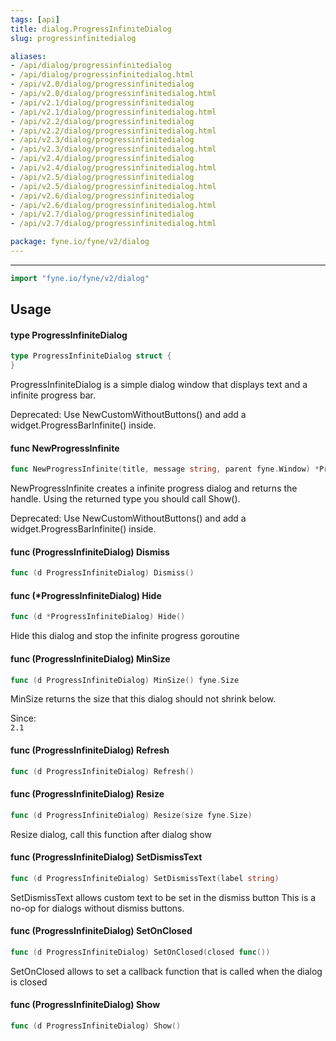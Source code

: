 ```yaml
---
tags: [api]
title: dialog.ProgressInfiniteDialog
slug: progressinfinitedialog

aliases:
- /api/dialog/progressinfinitedialog
- /api/dialog/progressinfinitedialog.html
- /api/v2.0/dialog/progressinfinitedialog
- /api/v2.0/dialog/progressinfinitedialog.html
- /api/v2.1/dialog/progressinfinitedialog
- /api/v2.1/dialog/progressinfinitedialog.html
- /api/v2.2/dialog/progressinfinitedialog
- /api/v2.2/dialog/progressinfinitedialog.html
- /api/v2.3/dialog/progressinfinitedialog
- /api/v2.3/dialog/progressinfinitedialog.html
- /api/v2.4/dialog/progressinfinitedialog
- /api/v2.4/dialog/progressinfinitedialog.html
- /api/v2.5/dialog/progressinfinitedialog
- /api/v2.5/dialog/progressinfinitedialog.html
- /api/v2.6/dialog/progressinfinitedialog
- /api/v2.6/dialog/progressinfinitedialog.html
- /api/v2.7/dialog/progressinfinitedialog
- /api/v2.7/dialog/progressinfinitedialog.html

package: fyne.io/fyne/v2/dialog
---
```



---
```go
import "fyne.io/fyne/v2/dialog"
```

## Usage

#### type ProgressInfiniteDialog

```go
type ProgressInfiniteDialog struct {
}
```

ProgressInfiniteDialog is a simple dialog window that displays text and a infinite progress bar.


<div class="deprecated">
Deprecated: Use NewCustomWithoutButtons() and add a widget.ProgressBarInfinite() inside.</div>

#### func  NewProgressInfinite

```go
func NewProgressInfinite(title, message string, parent fyne.Window) *ProgressInfiniteDialog
```
NewProgressInfinite creates a infinite progress dialog and returns the handle. Using the returned type you should call Show().


<div class="deprecated">
Deprecated: Use NewCustomWithoutButtons() and add a widget.ProgressBarInfinite() inside.</div>

#### func (ProgressInfiniteDialog) Dismiss

```go
func (d ProgressInfiniteDialog) Dismiss()
```

#### func (*ProgressInfiniteDialog) Hide

```go
func (d *ProgressInfiniteDialog) Hide()
```
Hide this dialog and stop the infinite progress goroutine

#### func (ProgressInfiniteDialog) MinSize

```go
func (d ProgressInfiniteDialog) MinSize() fyne.Size
```
MinSize returns the size that this dialog should not shrink below.


<div class="since">Since: <code>
2.1</code></div>

#### func (ProgressInfiniteDialog) Refresh

```go
func (d ProgressInfiniteDialog) Refresh()
```

#### func (ProgressInfiniteDialog) Resize

```go
func (d ProgressInfiniteDialog) Resize(size fyne.Size)
```
Resize dialog, call this function after dialog show

#### func (ProgressInfiniteDialog) SetDismissText

```go
func (d ProgressInfiniteDialog) SetDismissText(label string)
```
SetDismissText allows custom text to be set in the dismiss button This is a no-op for dialogs without dismiss buttons.

#### func (ProgressInfiniteDialog) SetOnClosed

```go
func (d ProgressInfiniteDialog) SetOnClosed(closed func())
```
SetOnClosed allows to set a callback function that is called when the dialog is closed

#### func (ProgressInfiniteDialog) Show

```go
func (d ProgressInfiniteDialog) Show()
```
